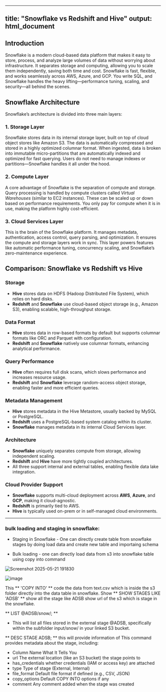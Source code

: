  ---
title: "Snowflake vs Redshift and Hive"
output: html_document
---

## Introduction

Snowflake is a modern cloud-based data platform that makes it easy to store, process, and analyze large volumes of data without worrying about infrastructure. It separates storage and computing, allowing you to scale them independently, saving both time and cost. Snowflake is fast, flexible, and works seamlessly across AWS, Azure, and GCP. You write SQL, and Snowflake handles the heavy lifting—performance tuning, scaling, and security—all behind the scenes.

## Snowflake Architecture

Snowflake’s architecture is divided into three main layers:

### 1. Storage Layer

Snowflake stores data in its internal storage layer, built on top of cloud object stores like Amazon S3. The data is automatically compressed and stored in a highly optimized columnar format. When ingested, data is broken into immutable micro-partitions that are automatically indexed and optimized for fast querying. Users do not need to manage indexes or partitions—Snowflake handles it all under the hood.

### 2. Compute Layer

A core advantage of Snowflake is the separation of compute and storage. Query processing is handled by compute clusters called *Virtual Warehouses* (similar to EC2 instances). These can be scaled up or down based on performance requirements. You only pay for compute when it is in use, making the platform highly cost-efficient.

### 3. Cloud Services Layer

This is the brain of the Snowflake platform. It manages metadata, authentication, access control, query parsing, and optimization. It ensures the compute and storage layers work in sync. This layer powers features like automatic performance tuning, concurrency scaling, and Snowflake’s zero-maintenance experience.

## Comparison: Snowflake vs Redshift vs Hive

### Storage

- **Hive** stores data on HDFS (Hadoop Distributed File System), which relies on hard disks.
- **Redshift** and **Snowflake** use cloud-based object storage (e.g., Amazon S3), enabling scalable, high-throughput storage.

### Data Format

- **Hive** stores data in row-based formats by default but supports columnar formats like ORC and Parquet with configuration.
- **Redshift** and **Snowflake** natively use columnar formats, enhancing analytical performance.

### Query Performance

- **Hive** often requires full disk scans, which slows performance and increases resource usage.
- **Redshift** and **Snowflake** leverage random-access object storage, enabling faster and more efficient queries.

### Metadata Management

- **Hive** stores metadata in the Hive Metastore, usually backed by MySQL or PostgreSQL.
- **Redshift** uses a PostgreSQL-based system catalog within its cluster.
- **Snowflake** manages metadata in its internal Cloud Services layer.

### Architecture

- **Snowflake** uniquely separates compute from storage, allowing independent scaling.
- **Redshift** and **Hive** have more tightly coupled architectures.
- All three support internal and external tables, enabling flexible data lake integration.

### Cloud Provider Support

- **Snowflake** supports multi-cloud deployment across **AWS**, **Azure**, and **GCP**, making it cloud-agnostic.
- **Redshift** is primarily tied to AWS.
- **Hive** is typically used on-prem or in self-managed cloud environments.

---

### bulk loading and  staging in snowflake: 
- Staging in Snowflake
       - One can directly create table from snowflake stages by doing load data and create new table and importaing schema 
 
- Bulk loading
       - one can directly load data from s3 into snowflake table using copy into command

![Screenshot 2025-05-21 191830](https://github.com/user-attachments/assets/d94fcdf0-7622-42f7-889f-2606919024cc)

![image](https://github.com/user-attachments/assets/0fa1a6ad-cd4b-43bd-b6a7-694ad3905955)

This  ** 'COPY INTO' **  code  the data from text.csv which is inside the s3 folder directly into the data table in snowflake. 
Show ** SHOW STAGES LIKE 'ADSB' **  show all the stage like ADSB show url of the s3 which is stage in the snowflake. 

** LIST @ADSB/snow/; **
- This will list all files stored in the external stage @ADSB, specifically within the subfolder input/snow/ in your linked S3 bucket.

** DESC STAGE ADSB; **   this will provide information of This command provides metadata about the stage, including:
- Column Name	      What It Tells You
- url	             The external location (like an S3 bucket) the stage points to
- has_credentials   whether credentials (IAM or access key) are attached
- type	             Type of stage (External, Internal)
- file_format	      Default file format if defined (e.g., CSV, JSON)
- copy_options      Default COPY INTO options if any
- comment	      Any comment added when the stage was created






